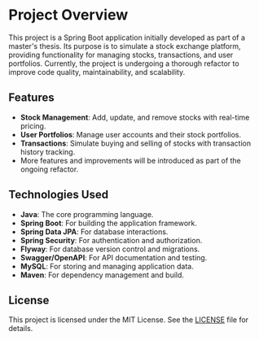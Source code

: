 # Project Overview
This project is a Spring Boot application initially developed as part of a master's thesis. Its purpose is to simulate a stock exchange platform, providing functionality for managing stocks, transactions, and user portfolios. Currently, the project is undergoing a thorough refactor to improve code quality, maintainability, and scalability.

## Features
* __Stock Management__: Add, update, and remove stocks with real-time pricing.
* __User Portfolios__: Manage user accounts and their stock portfolios.
* __Transactions__: Simulate buying and selling of stocks with transaction history tracking.
* More features and improvements will be introduced as part of the ongoing refactor.

## Technologies Used
* __Java__: The core programming language.
* __Spring Boot__: For building the application framework.
* __Spring Data JPA__: For database interactions.
* __Spring Security__: For authentication and authorization.
* __Flyway__: For database version control and migrations.
* __Swagger/OpenAPI__: For API documentation and testing.
* __MySQL__: For storing and managing application data.
* __Maven__: For dependency management and build.

## License

This project is licensed under the MIT License. See the [LICENSE](LICENSE) file for details.